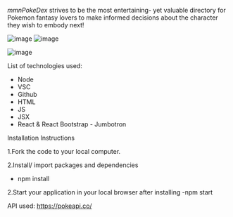 *mmnPokeDex* strives to be the most entertaining- yet valuable directory for Pokemon fantasy lovers to make informed decisions about the character they wish to embody next!

![image](https://user-images.githubusercontent.com/83613888/123327824-d4b4b780-d508-11eb-8940-58a6e413211a.png)
![image](https://user-images.githubusercontent.com/83613888/123327934-f4e47680-d508-11eb-93ab-dae9107006c7.png)

![image](https://user-images.githubusercontent.com/83613888/123327890-e5fdc400-d508-11eb-954e-980f4645931e.png)

List of technologies used:
-  Node 
-  VSC
-  Github
-  HTML
-  JS
-  JSX
-  React & React Bootstrap - Jumbotron


Installation Instructions 

1.Fork the code to your local computer.

2.Install/ import packages and dependencies
   - npm install

2.Start your application in your local browser after installing
    -npm start
    
API used: 
https://pokeapi.co/

